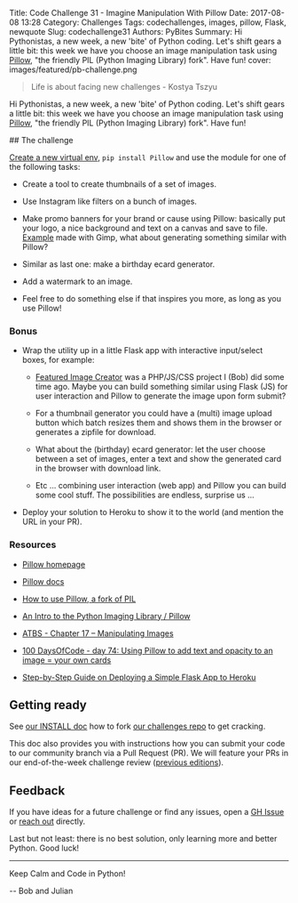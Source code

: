 Title: Code Challenge 31 - Imagine Manipulation With Pillow
Date: 2017-08-08 13:28
Category: Challenges
Tags: codechallenges, images, pillow, Flask, newquote
Slug: codechallenge31
Authors: PyBites
Summary: Hi Pythonistas, a new week, a new 'bite' of Python coding. Let's shift gears a little bit: this week we have you choose an image manipulation task using [Pillow](https://python-pillow.org/), "the friendly PIL (Python Imaging Library) fork". Have fun!
cover: images/featured/pb-challenge.png

> Life is about facing new challenges - Kostya Tszyu

Hi Pythonistas, a new week, a new 'bite' of Python coding. Let's shift gears a little bit: this week we have you choose an image manipulation task using [Pillow](https://python-pillow.org/), "the friendly PIL (Python Imaging Library) fork". Have fun!

## The challenge

[Create a new virtual env](https://pybit.es/the-beauty-of-virtualenv.html), `pip install Pillow` and use the module for one of the following tasks:

* Create a tool to create thumbnails of a set of images.

* Use Instagram like filters on a bunch of images.

* Make promo banners for your brand or cause using Pillow: basically put your logo, a nice background and text on a canvas and save to file. [Example](https://twitter.com/pybites/status/853560501854515200) made with Gimp, what about generating something similar with Pillow?

* Similar as last one: make a birthday ecard generator.

* Add a watermark to an image.

* Feel free to do something else if that inspires you more, as long as you use Pillow!

### Bonus

* Wrap the utility up in a little Flask app with interactive input/select boxes, for example: 

	* [Featured Image Creator](http://projects.bobbelderbos.com/featured_image/) was a PHP/JS/CSS project I (Bob) did some time ago. Maybe you can build something similar using Flask (JS) for user interaction and Pillow to generate the image upon form submit?

	* For a thumbnail generator you could have a (multi) image upload button which batch resizes them and shows them in the browser or generates a zipfile for download.

	* What about the (birthday) ecard generator: let the user choose between a set of images, enter a text and show the generated card in the browser with download link.

	* Etc ... combining user interaction (web app) and Pillow you can build some cool stuff. The possibilities are endless, surprise us ...

* Deploy your solution to Heroku to show it to the world (and mention the URL in your PR).

### Resources

* [Pillow homepage](https://python-pillow.org/)

* [Pillow docs](https://pillow.readthedocs.io/en/4.2.x/)

* [How to use Pillow, a fork of PIL](http://www.pythonforbeginners.com/gui/how-to-use-pillow)

* [An Intro to the Python Imaging Library / Pillow](https://www.blog.pythonlibrary.org/2016/10/07/an-intro-to-the-python-imaging-library-pillow/)

* [ATBS - Chapter 17 – Manipulating Images](https://automatetheboringstuff.com/chapter17/)

* [100 DaysOfCode - day 74: Using Pillow to add text and opacity to an image = your own cards](https://github.com/pybites/100DaysOfCode/tree/master/074)

* [Step-by-Step Guide on Deploying a Simple Flask App to Heroku](https://pybit.es/deploy-flask-heroku.html)

## Getting ready

See [our INSTALL doc](https://github.com/pybites/challenges/blob/master/INSTALL.md) how to fork [our challenges repo](https://github.com/pybites/challenges) to get cracking.

This doc also provides you with instructions how you can submit your code to our community branch via a Pull Request (PR). We will feature your PRs in our end-of-the-week challenge review ([previous editions](http://pybit.es/pages/challenges.html)).

## Feedback

If you have ideas for a future challenge or find any issues, open a [GH Issue](https://github.com/pybites/challenges/issues) or [reach out](http://pybit.es/pages/about.html) directly.

Last but not least: there is no best solution, only learning more and better Python. Good luck!

---

Keep Calm and Code in Python!

-- Bob and Julian
